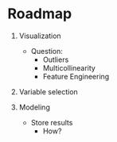 # Roadmap

1. Visualization
    * Question: 
        * Outliers
        * Multicollinearity
        * Feature Engineering

2. Variable selection
    
3. Modeling
    * Store results
        * How?
       
    